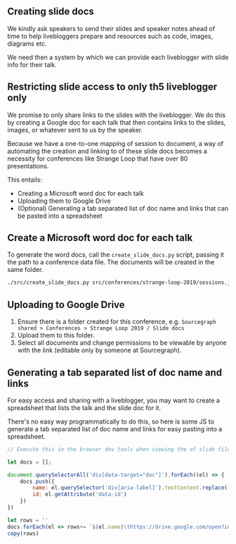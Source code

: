 ## Creating slide docs

We kindly ask speakers to send their slides and speaker notes ahead of time to help livebloggers prepare and resources such as code, images, diagrams etc.

We need then a system by which we can provide each liveblogger with slide info for their talk.

## Restricting slide access to only th5 liveblogger only

We promise to only share links to the slides with the liveblogger. We do this by creating a Google doc for each talk that then contains links to the slides, images, or whatever sent to us by the speaker.

Because we have a one-to-one mapping of session to document, a way of automating the creation and linking to of these slide docs becomes a necessity for conferences like Strange Loop that have over 80 presentations.

This entails:

- Creating a Microsoft word doc for each talk
- Uploading them to Google Drive
- (Optional) Generating a tab separated list of doc name and links that can be pasted into a spreadsheet

## Create a Microsoft word doc for each talk

To generate the word docs, call the `create_slide_docs.py` script, passing it the path to a conference data file. The documents will be created in the same folder.

```bash
./src/create_slide_docs.py src/conferences/strange-loop-2019/sessions.json
```

## Uploading to Google Drive

1. Ensure there is a folder created for this conference, e.g. `Sourcegraph shared > Conferences > Strange Loop 2019 / Slide docs`
1. Upload them to this folder.
1. Select all documents and change permissions to be viewable by anyone with the link (editable only by someone at Sourcegraph).

## Generating a tab separated list of doc name and links

For easy access and sharing with a liveblogger, you may want to create a spreadsheet that lists the talk and the slide doc for it.

There's no easy way programmatically to do this, so here is some JS to generate a tab separated list of doc name and links for easy pasting into a spreadsheet.

```javascript
// Execute this in the browser dev tools when viewing the of slide files, e.g. https://drive.google.com/drive/u/0/folders/1kv9EAiTTbKjfqzbuEo_JISLMjlhjq1E1

let docs = [];

document.querySelectorAll('div[data-target="doc"]').forEach((el) => {
	docs.push({
		name: el.querySelector('div[aria-label]').textContent.replace('.doc', ''),
        id: el.getAttribute('data-id')
	})
})

let rows = ''
docs.forEach(el => rows+= `${el.name}\thttps://drive.google.com/open?id=${el.id}\n`)  
copy(rows)
```
